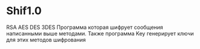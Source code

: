# Shif1.0
RSA AES DES 3DES
Программа которая шифрует сообщения написанными выше методами.
Также программа Key генерирует ключи для этих методов шифрования
